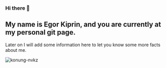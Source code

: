 ### Hi there 👋 
## My name is Egor Kiprin, and you are currently at my personal git page.
Later on I will add some information here to let you know some more facts about me.


<img align="left" src="https://camo.githubusercontent.com/konung-nvkz" alt="konung-nvkz" data-canonical-src="https://github-readme-stats.vercel.app/api/top-langs?username=konung-nvkz&amp;show_icons=true&amp;locale=en&amp;layout=compact" style="max-width: 100%;">
<!--
**konung-nvkz/konung-nvkz** is a ✨ _special_ ✨ repository because its `README.md` (this file) appears on your GitHub profile.

Here are some ideas to get you started:

- 🔭 I’m currently working on ...
- 🌱 I’m currently learning ...
- 👯 I’m looking to collaborate on ...
- 🤔 I’m looking for help with ...
- 💬 Ask me about ...
- 📫 How to reach me: ...
- 😄 Pronouns: ...
- ⚡ Fun fact: ...
-->
